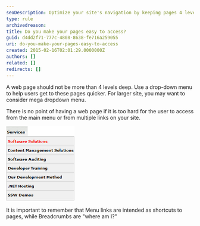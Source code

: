 ```yaml
---
seoDescription: Optimize your site's navigation by keeping pages 4 levels deep or less, using dropdown menus for faster access.
type: rule
archivedreason:
title: Do you make your pages easy to access?
guid: d4dd2f71-777c-4808-8638-fe716a259055
uri: do-you-make-your-pages-easy-to-access
created: 2015-02-16T02:01:29.0000000Z
authors: []
related: []
redirects: []
---
```


A web page should not be more than 4 levels deep. Use a drop-down menu to help users get to these pages quicker. For larger site, you may want to consider mega dropdown menu.

There is no point of having a web page if it is too hard for the user to access from the main menu or from multiple links on your site.

<!--endintro-->

![Figure: Have a useful navigation system](../../assets/drop_down_menu.gif)

It is important to remember that Menu links are intended as shortcuts to pages, while Breadcrumbs are "where am I?"
